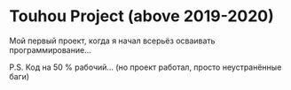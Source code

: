 # Touhou Project (above 2019-2020)
 
Мой первый проект, когда я начал всерьёз осваивать программирование...

P.S. Код на 50 % рабочий... (но проект работал, просто неустранённые баги)
